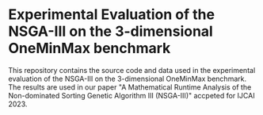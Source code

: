 # Experimental Evaluation of the NSGA-III on the 3-dimensional OneMinMax benchmark
This repository contains the source code and data used in the experimental evaluation of the NSGA-III on the 3-dimensional OneMinMax benchmark. The results are used in our paper "A Mathematical Runtime Analysis of the Non-dominated Sorting Genetic Algorithm III (NSGA-III)" accpeted for IJCAI 2023.
